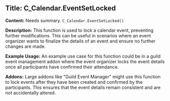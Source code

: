 ## Title: C_Calendar.EventSetLocked

**Content:**
Needs summary.
`C_Calendar.EventSetLocked()`

**Description:**
This function is used to lock a calendar event, preventing further modifications. This can be useful in scenarios where an event organizer wants to finalize the details of an event and ensure no further changes are made.

**Example Usage:**
An example use case for this function could be in a guild event management addon where the event organizer locks the event details once all participants have confirmed their attendance.

**Addons:**
Large addons like "Guild Event Manager" might use this function to lock events after they have been created and confirmed by the participants. This ensures that the event details remain consistent and are not accidentally altered.